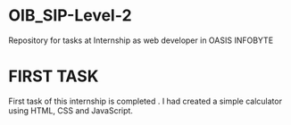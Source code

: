 # OIB_SIP-Level-2
Repository for tasks at Internship as web developer in OASIS INFOBYTE


# FIRST TASK 
First task of this internship is completed .
I had created a simple calculator using HTML, CSS and JavaScript.

